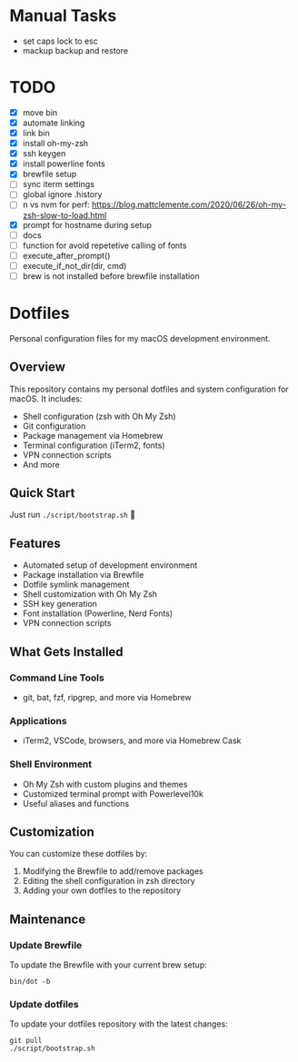 # Manual Tasks
- set caps lock to esc
- mackup backup and restore

# TODO
 - [x] move bin
 - [x] automate linking
 - [x] link bin
 - [x] install oh-my-zsh
 - [x] ssh keygen
 - [x] install powerline fonts
 - [x] brewfile setup
 - [ ] sync iterm settings
 - [ ] global ignore .history
 - [ ] n vs nvm for perf: https://blog.mattclemente.com/2020/06/26/oh-my-zsh-slow-to-load.html
 - [x] prompt for hostname during setup
 - [ ] docs
 - [ ] function for avoid repetetive calling of fonts
 - [ ] execute_after_prompt()
 - [ ] execute_if_not_dir(dir, cmd)
 - [ ] brew is not installed before brewfile installation

# Dotfiles

Personal configuration files for my macOS development environment.

## Overview

This repository contains my personal dotfiles and system configuration for macOS. It includes:

- Shell configuration (zsh with Oh My Zsh)
- Git configuration
- Package management via Homebrew
- Terminal configuration (iTerm2, fonts)
- VPN connection scripts
- And more

## Quick Start

Just run `./script/bootstrap.sh` 🚀

## Features

- Automated setup of development environment
- Package installation via Brewfile
- Dotfile symlink management
- Shell customization with Oh My Zsh
- SSH key generation
- Font installation (Powerline, Nerd Fonts)
- VPN connection scripts

## What Gets Installed

### Command Line Tools
- git, bat, fzf, ripgrep, and more via Homebrew

### Applications
- iTerm2, VSCode, browsers, and more via Homebrew Cask

### Shell Environment
- Oh My Zsh with custom plugins and themes
- Customized terminal prompt with Powerlevel10k
- Useful aliases and functions

## Customization

You can customize these dotfiles by:
1. Modifying the Brewfile to add/remove packages
2. Editing the shell configuration in zsh directory
3. Adding your own dotfiles to the repository

## Maintenance

### Update Brewfile
To update the Brewfile with your current brew setup:
```
bin/dot -b
```

###  Update dotfiles
To update your dotfiles repository with the latest changes:
```
git pull
./script/bootstrap.sh
```
